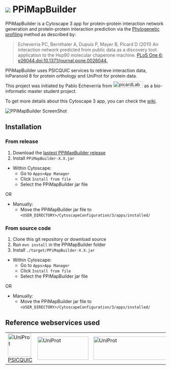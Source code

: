 # ![](https://fr.gravatar.com/userimage/46678059/7c7f65f2ea5b01dfc46adac45048df6b.jpg?size=40) PPiMapBuilder

  PPiMapBuilder is a Cytoscape 3 app for protein-protein interaction network generation and protein-protein interaction prediction via the [Phylogenetic profiling](http://en.wikipedia.org/wiki/Protein-protein_interaction_prediction#Phylogenetic_profiling) method as described by:
>Echeverría PC, Bernthaler A, Dupuis P, Mayer B, Picard D (2011) An interaction network predicted from public data as a discovery tool: application to the Hsp90 molecular chaperone machine. [PLoS One 6: e26044.doi:10.1371/journal.pone.0026044.](http://www.plosone.org/article/info%3Adoi%2F10.1371%2Fjournal.pone.0026044)

  PPiMapBuilder uses PSICQUIC services to retrieve interaction data, InParanoid 8 for protein orthology and UniProt for protein data.
  
  This project was initiated by Pablo Echeverría from <a href="http://www.picard.ch/"><img src="http://www.picard.ch/Hsp90Int/img/logo.png" alt="picardLab" width="93" height="20" style="margin-top:-10px"/></a> as a bio-informatic master student project.
  
  To get more details about this Cytoscape 3 app, you can check the [wiki](https://github.com/PPiMapBuilder/PPiMapBuilder/wiki).

  ![PPiMapBuilder ScreenShot](https://raw.githubusercontent.com/wiki/PPiMapBuilder/PPiMapBuilder/images/Screenshot.png)

## Installation
### From release
1. Download the [lastest PPiMapBuilder release](https://github.com/PPiMapBuilder/PPiMapBuilder/releases)
2. Install `PPiMapBuilder-X.X.jar`
  * Within Cytoscape:
    - Go to `Apps>App Manager` 
    - Click `Install from file`
    - Select the PPiMapBuilder jar file

  OR
  * Manually:
    - Move the PPiMapBuilder jar file to `<USER_DIRECTORY>/CytoscapeConfiguration/3/apps/installed/`

### From source code
1. Clone this git repository or download source
2. Run `mvn install` in the PPiMapBuilder folder
3. Install `./target/PPiMapBuilder-X.X.jar`
  * Within Cytoscape:
    - Go to `Apps>App Manager` 
    - Click `Install from file`
    - Select the PPiMapBuilder jar file

  OR
  * Manually:
    - Move the PPiMapBuilder jar file to `<USER_DIRECTORY>/CytoscapeConfiguration/3/apps/installed/`

## Reference webservices used
<center>
  <table>
    <tr>
      <td valign="middle">
        <a href="https://code.google.com/p/psicquic/">
          <img src="https://code.google.com/p/psicquic/logo" alt="UniProt" width="73" height="73"/>
          PSICQUIC
        </a>
      </td>
      <td>
        <a href="http://www.uniprot.org/">
          <img src="http://www.uniprot.org/images/logo.gif" alt="UniProt" width="160" height="73"/>
        </a>
      </td>
      <td>
        <a href="http://inparanoid.sbc.su.se/">
          <img src="http://inparanoid.sbc.su.se/images/inp8_txt_logo.png" alt="UniProt" width="269" height="73"/>
        </a>
      </td>
      <td>
        <a href="http://www.ebi.ac.uk/QuickGO/">
          <img src="http://www.ebi.ac.uk/QuickGO/image/mb/logo.png" alt="UniProt" width="105" height="51"/>
        </a>
      </td>
    </tr>
  </table>
</center>
